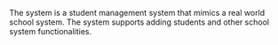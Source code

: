 The system is a student management system that mimics a real world school system. The system supports adding students and other school system functionalities.
